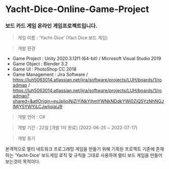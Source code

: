 # Yacht-Dice-Online-Game-Project
### 보드 카드 게임 <Yacht-Dice> 온라인 게임프로젝트입니다.

> 게임 이름 : 'Yacht-Dice' (Yact Dice 보드 게임)

> 개발 환경

 * Game Project : Unity 2020.3.12f1 (64-bit) / Microsoft Visual Studio 2019  
 * Game Object : Blender 3.2
 * Game UI : PhotoShop CC 2018
 * Game Management : Jira Software / https://luh5063014.atlassian.net/jira/software/projects/LUH/boards/1/roadmap / https://luh5063014.atlassian.net/jira/software/projects/LUH/boards/1/roadmap?shared=&atlOrigin=eyJpIjoiNjZiYjNkYjhmYWNkNDdkYWI0ZjQ5YzNhNGJlMjY5YWYiLCJwIjoiaiJ9
  
> 개발 언어 : C#
  
> 개발 기간 : 22일 [개발 1차 완료]  (2022-06-25 ~ 2022-07-17)
  
> 개발 동기  

본격적으로 멀티 네트워크 프로그래밍 게임을 만들기 위해 기획된 프로젝트
기존에 존재하는 'Yacht-Dice' 보드게임 로직 및 규칙을 그대로 사용하여 멀티 보드 게임을 만들어보는것이 목적이다.
